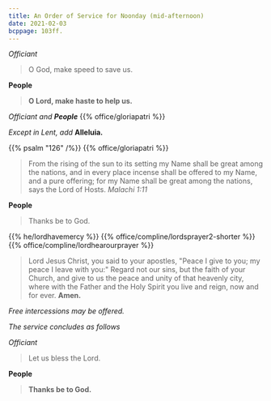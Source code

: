 ```yaml
---
title: An Order of Service for Noonday (mid-afternoon)
date: 2021-02-03
bcppage: 103ff.
---
```

_Officiant_
> O God, make speed to save us.

**People**
> **O Lord, make haste to help us.**

_Officiant and **People**_
{{% office/gloriapatri %}}

_Except in Lent, add_  **Alleluia.**

{{% psalm "126" /%}}
{{% office/gloriapatri %}}

> From the rising of the sun to its setting my Name shall be great among the nations, and in every place incense shall be offered to my Name, and a pure offering; for my Name shall be great among the nations, says the Lord of Hosts.  _Malachi 1:11_

**People**
> Thanks be to God.

{{% he/lordhavemercy %}}
{{% office/compline/lordsprayer2-shorter %}}
{{% office/compline/lordhearourprayer %}}

> Lord Jesus Christ, you said to your apostles, "Peace I give to you; my peace I leave with you:" Regard not our sins, but the faith of your Church, and give to us the peace and unity of that heavenly city, where with the Father and the Holy Spirit you live and reign, now and for ever.  **Amen.**

_Free intercessions may be offered._

_The service concludes as follows_

_Officiant_
> Let us bless the Lord.

**People**
> **Thanks be to God.**
